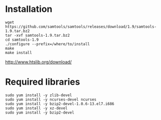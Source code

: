 # Installation

```
wget https://github.com/samtools/samtools/releases/download/1.9/samtools-1.9.tar.bz2
tar -xvf samtools-1.9.tar.bz2
cd samtools-1.9
./configure --prefix=/where/to/install
make
make install
```
<http://www.htslib.org/download/>

# Required libraries
```
sudo yum install -y zlib-devel
sudo yum install -y ncurses-devel ncurses
sudo yum install -y bzip2-devel-1.0.6-13.el7.i686
sudo yum install -y xz-devel
sudo yum install -y bzip2-devel
```

